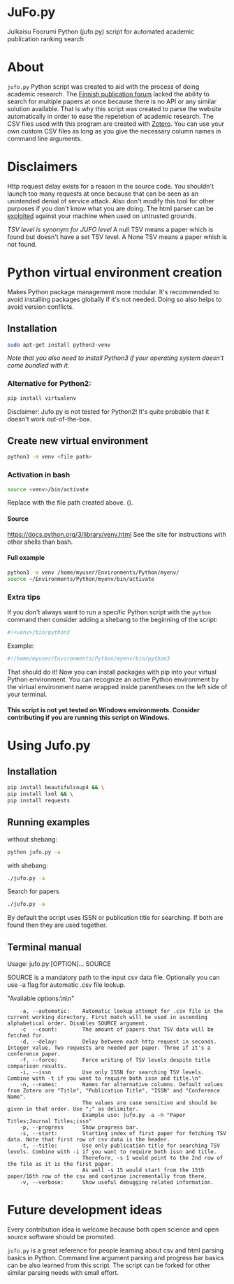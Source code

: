 # JuFo.py
Julkaisu Foorumi Python (jufo.py) script for automated academic publication ranking search

# About
`jufo.py` Python script was created to aid with the process of doing academic research.
The [Finnish publication forum](https://www.tsv.fi/julkaisufoorumi/haku.php?lang=en) lacked the ability to search for multiple papers at once
because there is no API or any similar solution available.
That is why this script was created to parse the website automatically in order to ease the repetetion of academic research.
The CSV files used with this program are created with [Zotero](https://github.com/zotero/zotero).
You can use your own custom CSV files as long as you give the necessary column names in command line arguments.

# Disclaimers
Http request delay exists for a reason in the source code.
You shouldn't launch too many requests at once because that can be seen as an unintended denial of service attack.
Also don't modify this tool for other purposes if you don't know what you are doing.
The html parser can be [exploited](https://docs.python.org/3/library/xml.html#xml-vulnerabilities) against your machine when used on untrusted grounds.

*TSV level is synonym for JUFO level* 
A null TSV means a paper which is found but doesn't have a set TSV level.
A None TSV means a paper whish is not found.


# Python virtual environment creation
Makes Python package management more modular.
It's recommended to avoid installing packages globally if it's not needed.
Doing so also helps to avoid version conflicts.

## Installation
```bash
sudo apt-get install python3-venv
```
*Note that you also need to install Python3 if your operating system doesn't come bundled with it.*

### Alternative for Python2:
```python
pip install virtualenv
```
Disclaimer: Jufo.py is not tested for Python2! It's quite probable that it doesn't work out-of-the-box.

## Create new virtual environment
```bash
python3 -m venv <file path>
```

### Activation in bash
```bash
source <venv>/bin/activate
```
Replace <venv> with the file path created above. (<file path>).

#### Source
https://docs.python.org/3/library/venv.html
See the site for instructions with other shells than bash.

#### Full example
```bash
python3 -m venv /home/myuser/Environments/Python/myenv/
source ~/Environments/Python/myenv/bin/activate
```


### Extra tips
If you don't always want to run a specific Python script with the `python` command then consider adding a shebang to the beginning of the script:
```python
#!<venv>/bin/python3
```
Example:
```python
#!/home/myuser/Environments/Python/myenv/bin/python3
```

That should do it! Now you can install packages with pip into your virtual Python environment.
You can recognize an active Python environment by the virtual environment name wrapped inside parentheses on the left side of your terminal.

#### This script is not yet tested on Windows environments. Consider contributing if you are running this script on Windows.


# Using Jufo.py
## Installation 
```bash
pip install beautifulsoup4 && \
pip install lxml && \ 
pip install requests
```

## Running examples
without shebang:
```bash
python jufo.py -a
```

with shebang:
```bash
./jufo.py -a
```


Search for papers
```bash
./jufo.py -a
```

By default the script uses ISSN or publication title for searching. If both are found then they are used together.


## Terminal manual
Usage: jufo.py [OPTION]... SOURCE
                
SOURCE is a mandatory path to the input csv data file.
Optionally you can use -a flag for automatic .csv file lookup.
    
"Available options:\n\n"
        
        -a, --automatic:    Automatic lookup attempt for .csv file in the current working directory. First match will be used in ascending alphabetical order. Disables SOURCE argument.
        -c  --count:        The amount of papers that TSV data will be fetched for.
        -d, --delay:        Delay between each http request in seconds. Integer value. Two requests are needed per paper. Three if it's a conference paper.
        -f, --force:        Force writing of TSV levels despite title comparison results.
        -i, --issn          Use only ISSN for searching TSV levels. Combine with -t if you want to require both issn and title.\n"
        -n, --names:        Names for alternative columns. Default values from Zotero are "Title", "Publication Title", "ISSN" and "Conference Name".
                            The values are case sensitive and should be given in that order. Use ";" as delimiter.
                            Example use: jufo.py -a -n "Paper Titles;Journal Titles;issn"
        -p, --progress      Show progress bar.
        -s, --start:        Starting index of first paper for fetching TSV data. Note that first row of csv data is the header.
        -t, --title:        Use only publication title for searching TSV levels. Combine with -i if you want to require both issn and title.
                            Therefore, -s 1 would point to the 2nd row of the file as it is the first paper.
                            As well -s 15 would start from the 15th paper/16th row of the csv and continue incrementally from there.
        -v, --verbose:      Show useful debugging related information.

# Future development ideas
Every contribution idea is welcome because both open science and open source software should be promoted.

`jufo.py` is a great reference for people learning about csv and html parsing basics in Python.
Command line argument parsing and progress bar basics can be also learned from this script.
The script can be forked for other similar parsing needs with small effort.
